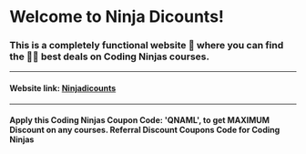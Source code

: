 # Welcome to Ninja Dicounts!

### This is a completely functional website 💪 where you can find the 🤝🏻 best deals on Coding Ninjas courses.

<hr>

#### Website link: [Ninjadicounts](https://ninjadiscounts.github.io/)

<hr>

#### Apply this Coding Ninjas Coupon Code: 'QNAML', to get MAXIMUM Discount on any courses. Referral Discount Coupons Code for Coding Ninjas
